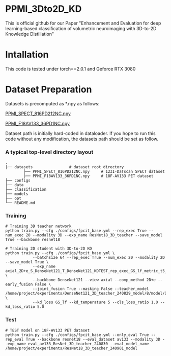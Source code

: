 # PPMI_3Dto2D_KD
This is official github for our Paper "Enhancement and Evaluation for deep learning-based classification of volumetric neuroimaging with 3D-to-2D Knowledge Distillation"

# Intallation
This code is tested under torch==2.0.1 and Geforce RTX 3080

# Dataset Preparation
Datasets is precomputed as *.npy as follows:

[PPMI_SPECT_816PD212NC.npy]()

[PPMI_F18AV133_36PD1NC.npy]()

Dataset path is initially hard-coded in dataloader.
If you hope to run this code without any modification, the datasets path should be set as follow.

### A typical top-level directory layout

    .
    ├── datasets                # dataset root directory
            ├── PPMI_SPECT_816PD212NC.npy     # 123I-DaTscan SPECT dataset
            ├── PPMI_F18AV133_36PD1NC.npy     # 18F-AV133 PET dataset
    ├── configs
    ├── data
    ├── classification
    ├── models
    ├── opt
    └── README.md

### Training


```
# Training 3D teacher network
python train.py --cfg ./configs/fpcit_base.yml --rep_exec True --num_exec 20 --modality 3D --exp_name ResNet18_3D_teacher --save_model True --backbone resnet18

# Training 2D student with 3D-to-2D KD
python train.py --cfg ./configs/fpcit_base.yml \
            --batchsize 64 --rep_exec True --num_exec 20 --modality 2D --save_model True \
            --exp_name axial_2D+e_S_DenseNet121_T_DenseNet121_KDTEST_rep_exec_GS_lf_metric_t5_bs64_loss1:${_ratio}_240901 \
            --backbone DenseNet121 --view axial --comp_method 2D+e --early_fusion False \
            --joint_fusion True --masking False --teacher_model /home/project/experiments/DenseNet121_3D_teacher_240829_model/8/model/DenseNet121_3D_teacher_240829_model_E60.pth \
            --kd_loss GS_lf --kd_temperature 5 --cls_loss_ratio 1.0 --kd_loss_ratio 5.0
```

### Test

```
# TEST model on 18F-AV133 PET dataset
python train.py --cfg ./configs/fpcit_base.yml --only_eval True --rep_eval True --backbone resnet18 --eval_dataset av133 --modality 3D --exp_name eval_av133_ResNet_3D_teacher_240830 --eval_model_name /home/project/experiments/ResNet18_3D_teacher_240901_model
```

